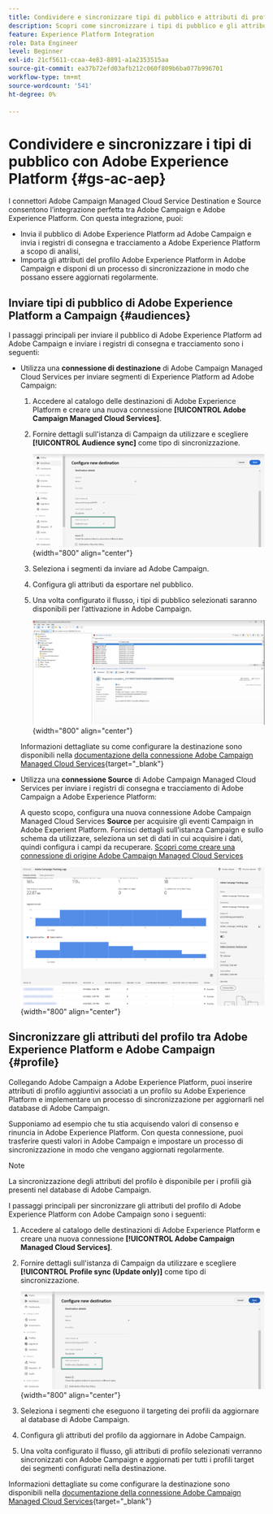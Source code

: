 ```yaml
---
title: Condividere e sincronizzare tipi di pubblico e attributi di profilo con Adobe Experience Platform
description: Scopri come sincronizzare i tipi di pubblico e gli attributi di profilo di Adobe Experience Platform con Campaign
feature: Experience Platform Integration
role: Data Engineer
level: Beginner
exl-id: 21cf5611-ccaa-4e83-8891-a1a2353515aa
source-git-commit: ea37b72efd03afb212c060f809b6ba077b996701
workflow-type: tm+mt
source-wordcount: '541'
ht-degree: 0%

---
```


# Condividere e sincronizzare i tipi di pubblico con Adobe Experience Platform {#gs-ac-aep}

I connettori Adobe Campaign Managed Cloud Service Destination e Source consentono l’integrazione perfetta tra Adobe Campaign e Adobe Experience Platform. Con questa integrazione, puoi:

* Invia il pubblico di Adobe Experience Platform ad Adobe Campaign e invia i registri di consegna e tracciamento a Adobe Experience Platform a scopo di analisi,
* Importa gli attributi del profilo Adobe Experience Platform in Adobe Campaign e disponi di un processo di sincronizzazione in modo che possano essere aggiornati regolarmente.

## Inviare tipi di pubblico di Adobe Experience Platform a Campaign {#audiences}

I passaggi principali per inviare il pubblico di Adobe Experience Platform ad Adobe Campaign e inviare i registri di consegna e tracciamento sono i seguenti:

* Utilizza una **connessione di destinazione** di Adobe Campaign Managed Cloud Services per inviare segmenti di Experience Platform ad Adobe Campaign:

   1. Accedere al catalogo delle destinazioni di Adobe Experience Platform e creare una nuova connessione **[!UICONTROL Adobe Campaign Managed Cloud Services]**.
   1. Fornire dettagli sull&#39;istanza di Campaign da utilizzare e scegliere **[!UICONTROL Audience sync]** come tipo di sincronizzazione.

      ![](assets/aep-audience-sync.png){width="800" align="center"}

   1. Seleziona i segmenti da inviare ad Adobe Campaign.
   1. Configura gli attributi da esportare nel pubblico.
   1. Una volta configurato il flusso, i tipi di pubblico selezionati saranno disponibili per l’attivazione in Adobe Campaign.

      ![](assets/aep-destination.png){width="800" align="center"}

  Informazioni dettagliate su come configurare la destinazione sono disponibili nella [documentazione della connessione Adobe Campaign Managed Cloud Services](https://www.adobe.com/go/destinations-adobe-campaign-managed-cloud-services-en){target="_blank"}

* Utilizza una **connessione Source** di Adobe Campaign Managed Cloud Services per inviare i registri di consegna e tracciamento di Adobe Campaign a Adobe Experience Platform:

  A questo scopo, configura una nuova connessione Adobe Campaign Managed Cloud Services **Source** per acquisire gli eventi Campaign in Adobe Experient Platform. Fornisci dettagli sull’istanza Campaign e sullo schema da utilizzare, seleziona un set di dati in cui acquisire i dati, quindi configura i campi da recuperare. [Scopri come creare una connessione di origine Adobe Campaign Managed Cloud Services](https://www.adobe.com/go/sources-campaign-ui-en)

  ![](assets/aep-logs.png){width="800" align="center"}

## Sincronizzare gli attributi del profilo tra Adobe Experience Platform e Adobe Campaign {#profile}

Collegando Adobe Campaign a Adobe Experience Platform, puoi inserire attributi di profilo aggiuntivi associati a un profilo su Adobe Experience Platform e implementare un processo di sincronizzazione per aggiornarli nel database di Adobe Campaign.

Supponiamo ad esempio che tu stia acquisendo valori di consenso e rinuncia in Adobe Experience Platform. Con questa connessione, puoi trasferire questi valori in Adobe Campaign e impostare un processo di sincronizzazione in modo che vengano aggiornati regolarmente.

>[!NOTE]
>
>La sincronizzazione degli attributi del profilo è disponibile per i profili già presenti nel database di Adobe Campaign.

I passaggi principali per sincronizzare gli attributi del profilo di Adobe Experience Platform con Adobe Campaign sono i seguenti:

1. Accedere al catalogo delle destinazioni di Adobe Experience Platform e creare una nuova connessione **[!UICONTROL Adobe Campaign Managed Cloud Services]**.
1. Fornire dettagli sull&#39;istanza di Campaign da utilizzare e scegliere **[!UICONTROL Profile sync (Update only)]** come tipo di sincronizzazione.

   ![](assets/aep-profile-sync.png){width="800" align="center"}

1. Seleziona i segmenti che eseguono il targeting dei profili da aggiornare al database di Adobe Campaign.
1. Configura gli attributi del profilo da aggiornare in Adobe Campaign.
1. Una volta configurato il flusso, gli attributi di profilo selezionati verranno sincronizzati con Adobe Campaign e aggiornati per tutti i profili target dei segmenti configurati nella destinazione.

Informazioni dettagliate su come configurare la destinazione sono disponibili nella [documentazione della connessione Adobe Campaign Managed Cloud Services](https://www.adobe.com/go/destinations-adobe-campaign-managed-cloud-services-en){target="_blank"}